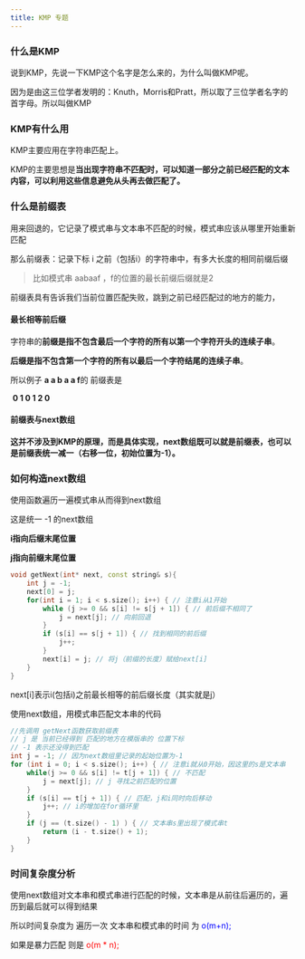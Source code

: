 ```yaml
---
title: KMP 专题
---
```


### 什么是KMP

说到KMP，先说一下KMP这个名字是怎么来的，为什么叫做KMP呢。

因为是由这三位学者发明的：Knuth，Morris和Pratt，所以取了三位学者名字的首字母。所以叫做KMP

### KMP有什么用

KMP主要应用在字符串匹配上。

KMP的主要思想是**当出现字符串不匹配时，可以知道一部分之前已经匹配的文本内容，可以利用这些信息避免从头再去做匹配了。**





### 什么是前缀表

用来回退的，它记录了模式串与文本串不匹配的时候，模式串应该从哪里开始重新匹配

那么前缀表：记录下标 i 之前（包括i）的字符串中，有多大长度的相同前缀后缀

> 比如模式串 aabaaf ，f的位置的最长前缀后缀就是2

前缀表具有告诉我们当前位置匹配失败，跳到之前已经匹配过的地方的能力，

#### 最长相等前后缀

字符串的**前缀是指不包含最后一个字符的所有以第一个字符开头的连续子串**。

**后缀是指不包含第一个字符的所有以最后一个字符结尾的连续子串**。



所以例子 **a a b a a f**的 前缀表是

​		**0 1 0 1 2 0**



#### 前缀表与next数组

**这并不涉及到KMP的原理，而是具体实现，next数组既可以就是前缀表，也可以是前缀表统一减一（右移一位，初始位置为-1）。**





### 如何构造next数组

使用函数遍历一遍模式串从而得到next数组

这是统一 -1 的next数组

**i指向后缀末尾位置**

**j指向前缀末尾位置**

```c++
void getNext(int* next, const string& s){
    int j = -1;
    next[0] = j;
    for(int i = 1; i < s.size(); i++) { // 注意i从1开始
        while (j >= 0 && s[i] != s[j + 1]) { // 前后缀不相同了
            j = next[j]; // 向前回退
        }
        if (s[i] == s[j + 1]) { // 找到相同的前后缀
            j++;
        }
        next[i] = j; // 将j（前缀的长度）赋给next[i]
    }
}
```

next[i]表示i(包括i)之前最长相等的前后缀长度（其实就是j）



使用next数组，用模式串匹配文本串的代码

```c++
//先调用 getNext函数获取前缀表
// j 是 当前已经得到 匹配的地方在模版串的 位置下标
// -1 表示还没得到匹配
int j = -1; // 因为next数组里记录的起始位置为-1
for (int i = 0; i < s.size(); i++) { // 注意i就从0开始，因这里的s是文本串
    while(j >= 0 && s[i] != t[j + 1]) { // 不匹配 
        j = next[j]; // j 寻找之前匹配的位置
    }
    if (s[i] == t[j + 1]) { // 匹配，j和i同时向后移动
        j++; // i的增加在for循环里
    }
    if (j == (t.size() - 1) ) { // 文本串s里出现了模式串t
        return (i - t.size() + 1);
    }
}
```



### 时间复杂度分析

使用next数组对文本串和模式串进行匹配的时候，文本串是从前往后遍历的，遍历到最后就可以得到结果

所以时间复杂度为 遍历一次 文本串和模式串的时间 为 <font color = 'blue'>o(m+n);</font>

如果是暴力匹配 则是 <font color = 'red'>o(m * n);</font>

